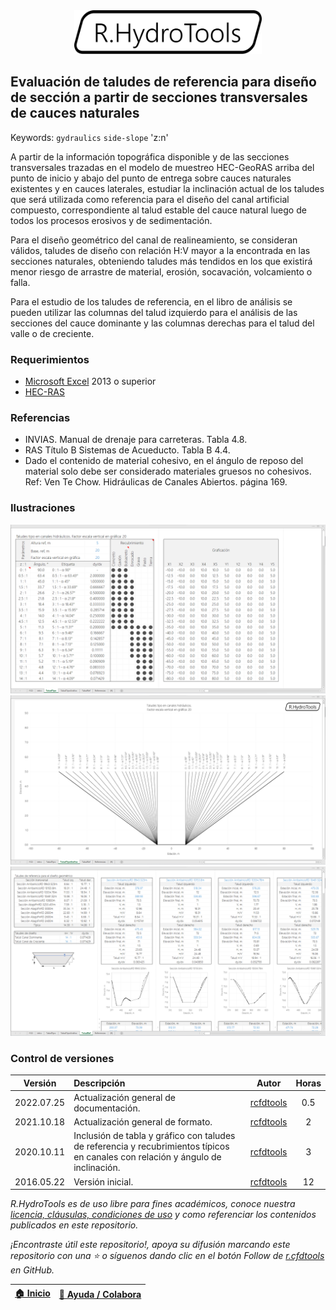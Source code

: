 <div align="center"><img alt="R.HydroTools" src="../../file/graph/R.HydroTools.svg" width="300px"></div>

## Evaluación de taludes de referencia para diseño de sección a partir de secciones transversales de cauces naturales
Keywords: `gydraulics` `side-slope` 'z:n'

A partir de la información topográfica disponible y de las secciones transversales trazadas en el modelo de muestreo HEC-GeoRAS arriba del punto de inicio y abajo del punto de entrega sobre cauces naturales existentes y en cauces laterales, estudiar la inclinación actual de los taludes que será utilizada como referencia para el diseño del canal artificial compuesto, correspondiente al talud estable del cauce natural luego de todos los procesos erosivos y de sedimentación.

Para el diseño geométrico del canal de realineamiento, se consideran válidos, taludes de diseño con relación H:V mayor a la encontrada en las secciones naturales, obteniendo taludes más tendidos en los que existirá menor riesgo de arrastre de material, erosión, socavación, volcamiento o falla.

Para el estudio de los taludes de referencia, en el libro de análisis se pueden utilizar las columnas del talud izquierdo para el análisis de las secciones del cauce dominante y las columnas derechas para el talud del valle o de creciente.


### Requerimientos

* [Microsoft Excel](https://www.microsoft.com/en-us/microsoft-365/excel) 2013 o superior
* [HEC-RAS](https://www.hec.usace.army.mil/software/hec-ras/)


### Referencias

* INVIAS. Manual de drenaje para carreteras. Tabla 4.8.
* RAS Título B Sistemas de Acueducto. Tabla B 4.4.
* Dado el contenido de material cohesivo, en el ángulo de reposo del material solo debe ser considerado materiales gruesos no cohesivos. Ref: Ven Te Chow. Hidráulicas de Canales Abiertos. página 169.


### Ilustraciones

![R.HydroTools.TaludReferenciaCanal.Screenshot1](Screenshot/Screenshot1.png)
![R.HydroTools.TaludReferenciaCanal.Screenshot2](Screenshot/Screenshot2.png)
![R.HydroTools.TaludReferenciaCanal.Screenshot3](Screenshot/Screenshot3.png)


### Control de versiones

| Versión    | Descripción                                                                                                                      | Autor                                      | Horas |
|------------|:---------------------------------------------------------------------------------------------------------------------------------|--------------------------------------------|:-----:|
| 2022.07.25 | Actualización general de documentación.                                                                                          | [rcfdtools](https://github.com/rcfdtools)  |  0.5  |
| 2021.10.18 | Actualización general de formato.                                                                                                | [rcfdtools](https://github.com/rcfdtools)  |   2   |
| 2020.10.11 | Inclusión de tabla y gráfico con taludes de referencia y recubrimientos típicos en canales con relación y ángulo de inclinación. | [rcfdtools](https://github.com/rcfdtools)  |   3   |
| 2016.05.22 | Versión inicial.                                                                                                                 | [rcfdtools](https://github.com/rcfdtools)  |  12   |

_R.HydroTools es de uso libre para fines académicos, conoce nuestra [licencia, cláusulas, condiciones de uso](https://github.com/rcfdtools/R.HydroTools/wiki/License) y como referenciar los contenidos publicados en este repositorio._

_¡Encontraste útil este repositorio!, apoya su difusión marcando este repositorio con una ⭐ o síguenos dando clic en el botón Follow de [r.cfdtools](https://github.com/rcfdtools) en GitHub._

| [:house: Inicio](../../README.md)  | [:beginner: Ayuda / Colabora](https://github.com/rcfdtools/R.HydroTools/discussions/25) |
|------------------------------------|-----------------------------------------------------------------------------------------|
